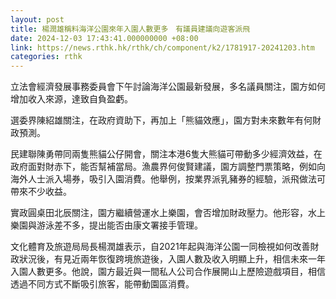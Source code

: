 ```yaml
---
layout: post
title: 楊潤雄稱料海洋公園來年入園人數更多　有議員建議向遊客派飛
date: 2024-12-03 17:43:41.000000000 +08:00
link: https://news.rthk.hk/rthk/ch/component/k2/1781917-20241203.htm
categories: rthk
---
```


立法會經濟發展事務委員會下午討論海洋公園最新發展，多名議員關注，園方如何增加收入來源，達致自負盈虧。

選委界陳紹雄關注，在政府資助下，再加上「熊貓效應」，園方對未來數年有何財政預測。

民建聯陳勇帶同兩隻熊貓公仔開會，關注本港6隻大熊貓可帶動多少經濟效益，在政府面對財赤下，能否幫補當局。漁農界何俊賢建議，園方調整門票策略，例如向海外人士派入場券，吸引入園消費。他舉例，按業界派乳豬券的經驗，派飛做法可帶來不少收益。

實政圓桌田北辰關注，園方繼續營運水上樂園，會否增加財政壓力。他形容，水上樂園與游泳差不多，提出能否由康文署接手管理。

文化體育及旅遊局局長楊潤雄表示，自2021年起與海洋公園一同檢視如何改善財政狀況後，有見近兩年恢復跨境旅遊後，入園人數及收入明顯上升，相信未來一年入園人數更多。他說，園方最近與一間私人公司合作展開山上歷險遊戲項目，相信透過不同方式不斷吸引旅客，能帶動園區消費。
